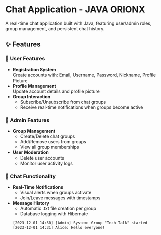 # Chat Application - JAVA ORIONX

A real-time chat application built with Java, featuring user/admin roles, group management, and persistent chat history.

 <!-- Add your screenshot path -->

## ✨ Features

### 👤 User Features
- **Registration System**  
  Create accounts with: Email, Username, Password, Nickname, Profile Picture
- **Profile Management**  
  Update account details and profile picture
- **Group Interaction**  
  - Subscribe/Unsubscribe from chat groups
  - Receive real-time notifications when groups become active

### 👑 Admin Features
- **Group Management**  
  - Create/Delete chat groups
  - Add/Remove users from groups
  - View all group memberships
- **User Moderation**  
  - Delete user accounts
  - Monitor user activity logs

### 💬 Chat Functionality
- **Real-Time Notifications**  
  - Visual alerts when groups activate
  - Join/Leave messages with timestamps
- **Message History**  
  - Automatic .txt file creation per group
  - Database logging with Hibernate
  ```txt
  [2023-12-01 14:30] [Admin] System: Group "Tech Talk" started
  [2023-12-01 14:31] Alice: Hello everyone!
